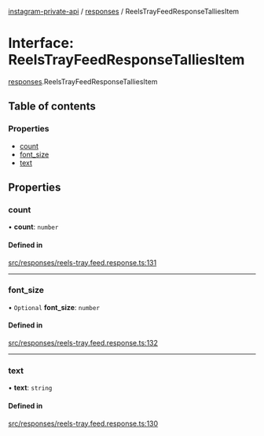 [instagram-private-api](../../README.md) / [responses](../../modules/responses.md) / ReelsTrayFeedResponseTalliesItem

# Interface: ReelsTrayFeedResponseTalliesItem

[responses](../../modules/responses.md).ReelsTrayFeedResponseTalliesItem

## Table of contents

### Properties

- [count](ReelsTrayFeedResponseTalliesItem.md#count)
- [font\_size](ReelsTrayFeedResponseTalliesItem.md#font_size)
- [text](ReelsTrayFeedResponseTalliesItem.md#text)

## Properties

### count

• **count**: `number`

#### Defined in

[src/responses/reels-tray.feed.response.ts:131](https://github.com/Nerixyz/instagram-private-api/blob/4971f34/src/responses/reels-tray.feed.response.ts#L131)

___

### font\_size

• `Optional` **font\_size**: `number`

#### Defined in

[src/responses/reels-tray.feed.response.ts:132](https://github.com/Nerixyz/instagram-private-api/blob/4971f34/src/responses/reels-tray.feed.response.ts#L132)

___

### text

• **text**: `string`

#### Defined in

[src/responses/reels-tray.feed.response.ts:130](https://github.com/Nerixyz/instagram-private-api/blob/4971f34/src/responses/reels-tray.feed.response.ts#L130)
